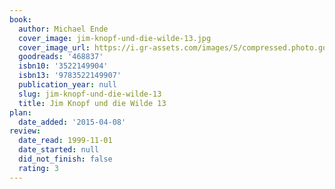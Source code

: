 ```yaml
---
book:
  author: Michael Ende
  cover_image: jim-knopf-und-die-wilde-13.jpg
  cover_image_url: https://i.gr-assets.com/images/S/compressed.photo.goodreads.com/books/1375813974l/468837.jpg
  goodreads: '468837'
  isbn10: '3522149904'
  isbn13: '9783522149907'
  publication_year: null
  slug: jim-knopf-und-die-wilde-13
  title: Jim Knopf und die Wilde 13
plan:
  date_added: '2015-04-08'
review:
  date_read: 1999-11-01
  date_started: null
  did_not_finish: false
  rating: 3
---
```

